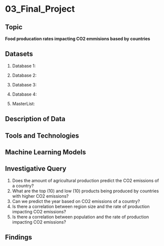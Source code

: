 # 03_Final_Project

## Topic
**Food producation rates impacting CO2 emmisions based by countries**

## Datasets 

1. Database 1:
2. Database 2:
3. Database 3:
4. Database 4:

5. MasterList:

## Description of Data

## Tools and Technologies 

## Machine Learning Models


## Investigative Query

1. Does the amount of agricultural production predict the CO2 emissions of a country?
2. What are the top (10) and low (10) products being produced by countries with higher CO2 emissions?
3. Can we predict the year based on CO2 emissions of a country?
4. Is there a correlation between region size and the rate of production impacting CO2 emissions? 
5. Is there a correlation between population and the rate of production impacting CO2 emissions?

## Findings  
